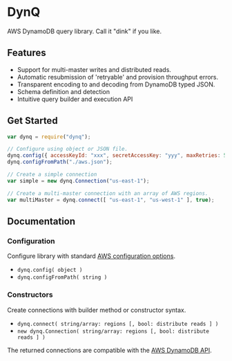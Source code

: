 # DynQ
AWS DynamoDB query library.  Call it "dink" if you like.

## Features
* Support for multi-master writes and distributed reads.
* Automatic resubmission of 'retryable' and provision throughput errors.
* Transparent encoding to and decoding from DynamoDB typed JSON.
* Schema definition and detection
* Intuitive query builder and execution API

## Get Started
```js
var dynq = require("dynq");

// Configure using object or JSON file.
dynq.config({ accessKeyId: "xxx", secretAccessKey: "yyy", maxRetries: 5 });
dynq.configFromPath("./aws.json");

// Create a simple connection
var simple = new dynq.Connection("us-east-1");

// Create a multi-master connection with an array of AWS regions.
var multiMaster = dynq.connect([ "us-east-1", "us-west-1" ], true);
```

## Documentation

### Configuration

Configure library with standard [AWS configuration options](http://docs.aws.amazon.com/AWSJavaScriptSDK/latest/AWS/Config.html#constructor-property).

* `dynq.config( object )`
* `dynq.configFromPath( string )`

### Constructors

Create connections with builder method or constructor syntax.

* `dynq.connect( string/array: regions [, bool: distribute reads ] )`
* `new dynq.Connection( string/array: regions [, bool: distribute reads ] )`

The returned connections are compatible with the [AWS DynamoDB API](http://docs.aws.amazon.com/AWSJavaScriptSDK/latest/AWS/DynamoDB.html).
